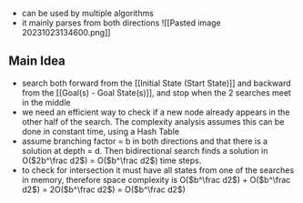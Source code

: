 - can be used by multiple algorithms
- it mainly parses from both directions
![[Pasted image 20231023134600.png]]

## Main Idea
- search both forward from the [[Initial State (Start State)]] and backward from the [[Goal(s) - Goal State(s)]], and stop when the 2 searches meet in the middle
- we need an efficient way to check if a new node already appears in the other half of the search. The complexity analysis assumes this can be done in constant time, using a Hash Table
- assume branching factor = b in both directions and that there is a solution at depth = d. Then bidirectional search finds a solution in O($2b^\frac d2$) = O($b^\frac d2$) time steps.
- to check for intersection it must have all states from one of the searches in memory, therefore space complexity is O($b^\frac d2$) + O($b^\frac d2$) = 2O($b^\frac d2$) = O($b^\frac d2$)